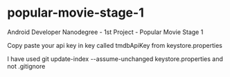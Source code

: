 # popular-movie-stage-1
Android Developer Nanodegree - 1st Project - Popular Movie Stage 1

Copy paste your api key in key called tmdbApiKey from keystore.properties

I have used git update-index --assume-unchanged keystore.properties and not .gitignore
